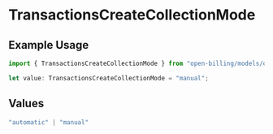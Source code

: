 # TransactionsCreateCollectionMode

## Example Usage

```typescript
import { TransactionsCreateCollectionMode } from "open-billing/models/operations";

let value: TransactionsCreateCollectionMode = "manual";
```

## Values

```typescript
"automatic" | "manual"
```